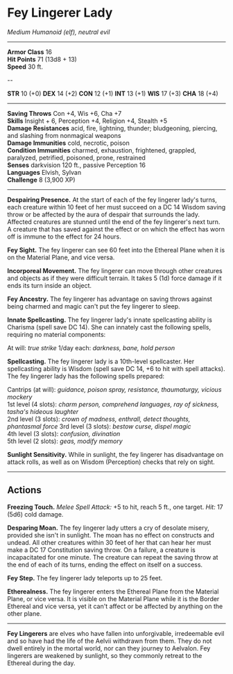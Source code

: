 # Fey Lingerer Lady

_Medium Humanoid (elf), neutral evil_

---

**Armor Class** 16  
**Hit Points** 71 (13d8 + 13)  
**Speed** 30 ft.  

--

**STR** 10 (+0) **DEX** 14 (+2) **CON** 12 (+1) **INT** 13 (+1) **WIS** 17 (+3) **CHA** 18 (+4)

---

**Saving Throws** Con +4, Wis +6, Cha +7  
**Skills** Insight + 6, Perception +4, Religion +4, Stealth +5  
**Damage Resistances** acid, fire, lightning, thunder; bludgeoning, piercing, and slashing from nonmagical weapons  
**Damage Immunities** cold, necrotic, poison  
**Condition Immunities** charmed, exhaustion, frightened, grappled, paralyzed, petrified, poisoned, prone, restrained  
**Senses** darkvision 120 ft., passive Perception 16  
**Languages** Elvish, Sylvan  
**Challenge** 8 (3,900 XP)  

---

**Despairing Presence.** At the start of each of the fey lingerer lady's turns, each creature within 10 feet of her must succeed on a DC 14 Wisdom saving throw or be affected by the aura of despair that surrounds the lady. Affected creatures are stunned until the end of the fey lingerer's next turn. A creature that has saved against the effect or on which the effect has worn off is immune to the effect for 24 hours.

**Fey Sight.** The fey lingerer can see 60 feet into the Ethereal Plane when it is on the Material Plane, and vice versa.

**Incorporeal Movement.** The fey lingerer can move through other creatures and objects as if they were difficult terrain. It takes 5 (1d) force damage if it ends its turn inside an object.

**Fey Ancestry.** The fey lingerer has advantage on saving throws against being charmed and magic can't put the fey lingerer to sleep.

**Innate Spellcasting.** The fey lingerer lady's innate spellcasting ability is Charisma (spell save DC 14). She can innately cast the following spells, requiring no material components:

At will: _true strike_
1/day each: _darkness, bane, hold person_

**Spellcasting.** The fey lingerer lady is a 10th-level spellcaster. Her spellcasting ability is Wisdom (spell save DC 14, +6 to hit with spell attacks). The fey lingerer lady has the following spells prepared:

Cantrips (at will): _guidance, poison spray, resistance, thaumaturgy, vicious mockery_  
1st level (4 slots): _charm person, comprehend languages, ray of sickness, tasha's hideous laughter_  
2nd level (3 slots): _crown of madness, enthrall, detect thoughts, phantasmal force_
3rd level (3 slots): _bestow curse, dispel magic_  
4th level (3 slots): _confusion, divination_  
5th level (2 slots): _geas, modify memory_  

**Sunlight Sensitivity.** While in sunlight, the fey lingerer has disadvantage on attack rolls, as well as on Wisdom (Perception) checks that rely on sight.

---

## Actions

**Freezing Touch.** _Melee Spell Attack:_ +5 to hit, reach 5 ft., one target. _Hit:_ 17 (5d6) cold damage.

**Desparing Moan.** The fey lingerer lady utters a cry of desolate misery, provided she isn't in sunlight. The moan has no effect on constructs and undead. All other creatures within 30 feet of her that can hear her must make a DC 17 Constitution saving throw. On a failure, a creature is incapacitated for one minute. The creature can repeat the saving throw at the end of each of its turns, ending the effect on itself on a success.

**Fey Step.** The fey lingerer lady teleports up to 25 feet.

**Etherealness.** The fey lingerer enters the Ethereal Plane from the Material Plane, or vice versa. It is visible on the Material Plane while it is the Border Ethereal and vice versa, yet it can't affect or be affected by anything on the other plane.

---

**Fey Lingerers** are elves who have fallen into unforgivable, irredeemable evil and so have had the life of the Aelvii withdrawn from them. They do not dwell entirely in the mortal world, nor can they journey to Aelvalon. Fey lingerers are weakened by sunlight, so they commonly retreat to the Ethereal during the day.